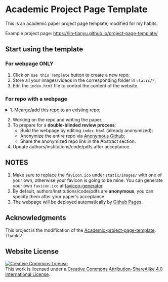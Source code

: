 # Academic Project Page Template
This is an academic paper project page template, modified for my habits.

Example project page: https://lin-tianyu.github.io/project-page-template/



## Start using the template
### For webpage ONLY
1. Click on `Use this Template` button to create a new repo;
2. Store all your images/videos in the corresponding folder in `static/*`;
3. Edit the `index.html` file to control the content of the website.

### For repo with a webpage
<details>
<summary>1. Mearge/add this repo to an existing repo;</summary>

```
The easiest way to do so:
   1. download this template as a `*.zip` file and decompress it;
   2. upload the `static` folder and `index.html` file into the existing repo.
```

</details>

2. Working on the repo and writing the paper;
3. To prepare for a **double-blinded review process**:
   - Build the webpage by editing `index.html` (already anonymized);
   - Anonymize the entire repo via [Anonymous Github](https://anonymous.4open.science/);
   - Share the anonymized repo link in the Abstract section.
5. Update authors/institutions/code/pdfs after acceptance.

## NOTES
1. Make sure to replace the `favicon.ico` under `static/images/` with one of your own, otherwise your favicon is going to be mine. You can generate your own `favicon.ico` at [favicon-generator](https://favicon.io/favicon-generator/).
2. By default, authors/institutions/code/pdfs are **anonymous**, you can specify them after your paper's acceptance.
3. The webpage will be deployed automatically by [Github Pages](https://pages.github.com/).


## Acknowledgments
This project is the modification of the [Academic-project-page-template](https://github.com/eliahuhorwitz/Academic-project-page-template). Thanks!

## Website License
<a rel="license" href="http://creativecommons.org/licenses/by-sa/4.0/"><img alt="Creative Commons License" style="border-width:0" src="https://i.creativecommons.org/l/by-sa/4.0/88x31.png" /></a><br />This work is licensed under a <a rel="license" href="http://creativecommons.org/licenses/by-sa/4.0/">Creative Commons Attribution-ShareAlike 4.0 International License</a>.
